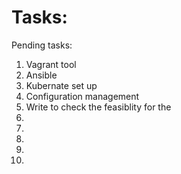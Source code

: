 # Tasks:

Pending tasks:
1. Vagrant tool
2. Ansible
3. Kubernate set up
4. Configuration management
5. Write to check the feasiblity for the 
6.
7.
8.
9.
10.
